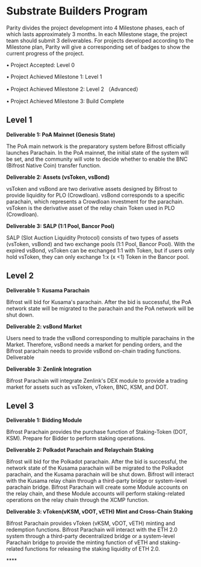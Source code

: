# Substrate Builders Program

Parity divides the project development into 4 Milestone phases, each of which lasts approximately 3 months. In each Milestone stage, the project team should submit 3 deliverables. For projects developed according to the Milestone plan, Parity will give a corresponding set of badges to show the current progress of the project.

• Project Accepted: Level 0

• Project Achieved Milestone 1: Level 1

• Project Achieved Milestone 2: Level 2 （Advanced）

• Project Achieved Milestone 3: Build Complete

## Level 1

**Deliverable 1: PoA Mainnet \(Genesis State\)**

The PoA main network is the preparatory system before Bifrost officially launches Parachain. In the PoA mainnet, the initial state of the system will be set, and the community will vote to decide whether to enable the BNC \(Bifrost Native Coin\) transfer function.

**Deliverable 2: Assets \(vsToken, vsBond\)**

vsToken and vsBond are two derivative assets designed by Bifrost to provide liquidity for PLO \(Crowdloan\). vsBond corresponds to a specific parachain, which represents a Crowdloan investment for the parachain. vsToken is the derivative asset of the relay chain Token used in PLO \(Crowdloan\).

**Deliverable 3: SALP \(1:1 Pool, Bancor Pool\)**

SALP \(Slot Auction Liquidity Protocol\) consists of two types of assets \(vsToken, vsBond\) and two exchange pools \(1:1 Pool, Bancor Pool\). With the expired vsBond, vsToken can be exchanged 1:1 with Token, but if users only hold vsToken, they can only exchange 1:x \(x &lt;1\) Token in the Bancor pool.

## Level 2

**Deliverable 1: Kusama Parachain**

Bifrost will bid for Kusama's parachain. After the bid is successful, the PoA network state will be migrated to the parachain and the PoA network will be shut down.

**Deliverable 2: vsBond Market**

Users need to trade the vsBond corresponding to multiple parachains in the Market. Therefore, vsBond needs a market for pending orders, and the Bifrost parachain needs to provide vsBond on-chain trading functions. Deliverable

**Deliverable 3: Zenlink Integration**

Bifrost Parachain will integrate Zenlink's DEX module to provide a trading market for assets such as vsToken, vToken, BNC, KSM, and DOT.

## Level 3

**Deliverable 1: Bidding Module**

Bifrost Parachain provides the purchase function of Staking-Token \(DOT, KSM\). Prepare for Bidder to perform staking operations.

**Deliverable 2:  Polkadot Parachain and Relaychain Staking**

Bifrost will bid for the Polkadot parachain. After the bid is successful, the network state of the Kusama parachain will be migrated to the Polkadot parachain, and the Kusama parachain will be shut down. Bifrost will interact with the Kusama relay chain through a third-party bridge or system-level parachain bridge. Bifrost Parachain will create some Module accounts on the relay chain, and these Module accounts will perform staking-related operations on the relay chain through the XCMP function.

**Deliverable 3: vToken\(vKSM, vDOT, vETH\) Mint and Cross-Chain Staking**

Bifrost Parachain provides vToken \(vKSM, vDOT,  vETH\) minting and redemption functions. Bifrost Parachain will interact with the ETH 2.0 system through a third-party decentralized bridge or a system-level Parachain bridge to provide the minting function of vETH and staking-related functions for releasing the staking liquidity of ETH 2.0.





\*\*\*\*








